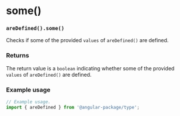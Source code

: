 # some()

### `areDefined().some()`

Checks if some of the provided `values` of `areDefined()` are defined.

### Returns

The return value is a `boolean` indicating whether some of the provided `values` of `areDefined()` are defined.

### Example usage

```typescript
// Example usage.
import { areDefined } from '@angular-package/type';


```

